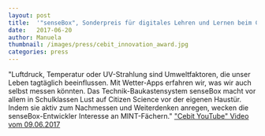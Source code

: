 ```yaml
---
layout: post
title:  '"senseBox", Sonderpreis für digitales Lehren und Lernen beim CeBIT Innovation Award 2017'
date:   2017-06-20
author: Manuela
thumbnail: /images/press/cebit_innovation_award.jpg
categories: press
---
```

"Luftdruck, Temperatur oder UV-Strahlung sind Umweltfaktoren, die unser Leben tagtäglich beeinflussen. Mit Wetter-Apps erfahren wir, was wir auch selbst messen könnten. Das Technik-Baukastensystem senseBox macht vor allem in Schulklassen Lust auf Citizen Science vor der eigenen Haustür. Indem sie aktiv zum Nachmessen und Weiterdenken anregen, wecken die senseBox-Entwickler Interesse an MINT-Fächern."
<a href="https://www.youtube.com/watch?v=05F7DUOO-KM" target="_blank">"Cebit YouTube" Video vom 09.06.2017</a>
